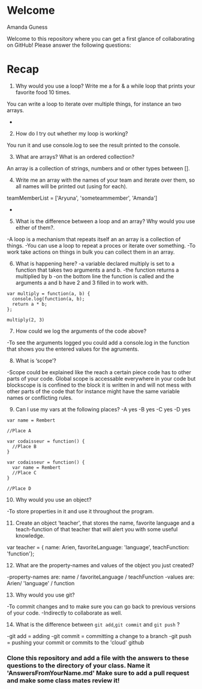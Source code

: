 # Welcome

Amanda Guness

Welcome to this repository where you can get a first glance of collaborating on GitHub! Please answer the following questions:

# Recap

1) Why would you use a loop? Write me a for & a while loop that prints your favorite food 10 times.

You can write a loop to iterate over multiple things, for instance an two arrays.

-

2) How do I try out whether my loop is working?

You run it and use console.log to see the result printed to the console.

3) What are arrays? What is an ordered collection?

An array is a collection of strings, numbers and or other types between [].

4) Write me an array with the names of your team and iterate over them, so all names will be printed out (using for each).

teamMemberList = ['Aryuna', 'someteammember', 'Amanda']

-

5) What is the difference between a loop and an array? Why would you use either of them?.

-A loop is a mechanism that repeats itself an an array is a collection of things.
-You can use a loop to repeat a proces or iterate over something.
-To work take actions on things in bulk you can collect them in an array.

6) What is happening here?
-a variable declared multiply is set to a function that takes two arguments a and b.
-the function returns a multiplied by b
-on the bottom line the function is called and the arguments a and b have 2 and 3 filled in to work with.

```
var multiply = function(a, b) {
  console.log(function(a, b);
  return a * b;
};

multiply(2, 3)
```

7) How could we log the arguments of the code above?

-To see the arguments logged you could add a console.log in the function that shows you the entered values for the agruments.  

8) What is ‘scope’?

-Scope could be explained like the reach a certain piece code has to other parts of your code. Global scope is accessable everywhere in your code but blockscope is is confined to the block it is written in and will not mess with other parts of the code that for instance might have the same variable names or conflicting rules.

9) Can I use my vars at the following places?
-A yes
-B yes
-C yes
-D yes

```
var name = Rembert

//Place A

var codaisseur = function() {
  //Place B
}
```
```
var codaisseur = function() {
  var name = Rembert
  //Place C
}

//Place D
```

10) Why would you use an object?

-To store properties in it and use it throughout the program.

11) Create an object ‘teacher', that stores the name,
favorite language and a teach-function of that teacher that will alert you with some useful knowledge.

var teacher = {
name: Arien,
favoriteLanguage: 'language',
teachFunction: 'function'};

12) What are the property-names and values of the object you just created?

-property-names are: name / favoriteLanguage / teachFunction
-values are: Arien/ 'language' / function

13) Why would you use git?

-To commit changes and to make sure you can go back to previous versions of your code.
-Indirectly to collaborate as well.

14) What is the difference between `git add`,`git commit` and `git push` ?

-git add = adding
-git commit = committing a change to a branch
-git push = pushing your commit or commits to the 'cloud' github 

### Clone this repository and add a file with the answers to these questions to the directory of your class. Name it 'AnswersFromYourName.md' Make sure to add a pull request and make some class mates review it!
